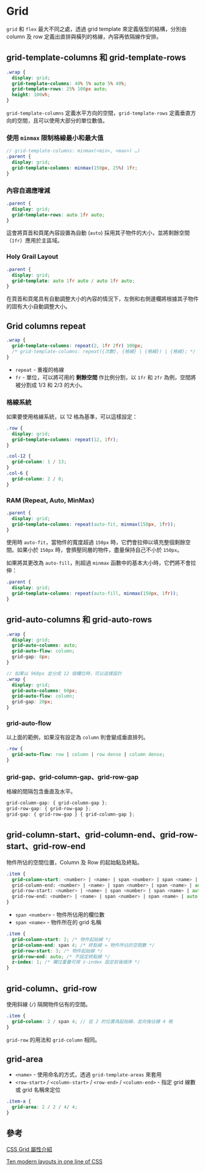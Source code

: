# Grid

`grid` 和 `flex` 最大不同之處，透過 grid template 來定義版型的結構，分別由 column 及 row 定義出直排與橫列的格線，內容再依隔線作安排。

## grid-template-columns 和 grid-template-rows

<TryBox>
  <other-grid-GridTemplate />
</TryBox>

```scss
.wrap {
  display: grid;
  grid-template-columns: 40% 5% auto 5% 40%;
  grid-template-rows: 25% 100px auto;
  height: 100vh;
}
```

`grid-template-columns` 定義水平方向的空間，`grid-template-rows` 定義垂直方向的空間，且可以使用大部分的單位數值。

### 使用 `minmax` 限制格線最小和最大值

<TryBox>
  <other-grid-SidebarSays />
</TryBox>

```scss
// grid-template-columns: minmax(<min>, <max>) …)
.parent {
  display: grid;
  grid-template-columns: minmax(150px, 25%) 1fr;
}
```

### 內容自適應增減

<TryBox>
  <other-grid-PancakeStack />
</TryBox>

```scss
.parent {
  display: grid;
  grid-template-rows: auto 1fr auto;
}
```

這會將頁首和頁尾內容設置為自動 (`auto`) 採用其子物件的大小，並將剩餘空間（`1fr`）應用於主區域。

### Holy Grail Layout

<TryBox>
  <other-grid-HolyGrail />
</TryBox>

```scss
.parent {
  display: grid;
  grid-template: auto 1fr auto / auto 1fr auto;
}
```

在頁首和頁尾具有自動調整大小的內容的情況下，左側和右側邊欄將根據其子物件的固有大小自動調整大小。

## Grid columns repeat

<TryBox>
  <other-grid-GridColumnRepeat />
</TryBox>

```scss
.wrap {
  grid-template-columns: repeat(2, 1fr 2fr) 100px;
  /* grid-template-columns: repeat({次數}, {格線} | {格線}) | {格線}; */
}
```

- `repeat` - 重複的格線
- `fr` - 單位，可以將可用的 **剩餘空間** 作比例分割，以 `1fr` 和 `2fr` 為例，空間將被分割成 1/3 和 2/3 的大小。

### 格線系統

如果要使用格線系統，以 12 格為基準，可以這樣設定：

```scss
.row {
  display: grid;
  grid-template-columns: repeat(12, 1fr);
}

.col-12 {
  grid-column: 1 / 13;
}
.col-6 {
  grid-column: 2 / 8;
}
```

### RAM (Repeat, Auto, MinMax)

<TryBox>
  <other-grid-RepeatAutoFit />
</TryBox>

```scss
.parent {
  display: grid;
  grid-template-columns: repeat(auto-fit, minmax(150px, 1fr));
}
```

使用時 `auto-fit`，當物件的寬度超過 `150px` 時，它們會拉伸以填充整個剩餘空間。如果小於 `150px` 時，會擠壓同層的物件，盡量保持自己不小於 `150px`。

如果將其更改為 `auto-fill`，則超過 `minmax` 函數中的基本大小時，它們將不會拉伸：

<TryBox>
  <other-grid-RepeatAutoFill />
</TryBox>

```scss
.parent {
  display: grid;
  grid-template-columns: repeat(auto-fill, minmax(150px, 1fr));
}
```

## grid-auto-columns 和 grid-auto-rows

<TryBox>
  <other-grid-GridAuto />
</TryBox>

```scss
.wrap {
  display: grid;
  grid-auto-columns: auto;
  grid-auto-flow: column;
  grid-gap: 8px;
}

// 如果以 960px 並分成 12 個欄位時，可以這樣設計
.wrap {
  display: grid;
  grid-auto-columns: 60px;
  grid-auto-flow: column;
  grid-gap: 20px;
}
```

### grid-auto-flow

以上面的範例，如果沒有設定為 `column` 則會變成垂直排列。

```scss
.row {
  grid-auto-flow: row | column | row dense | column dense;
}
```

### grid-gap、grid-column-gap、grid-row-gap

格線的間隔包含垂直及水平。

```scss
grid-column-gap: { grid-column-gap };
grid-row-gap: { grid-row-gap };
grid-gap: { grid-row-gap } { grid-column-gap };
```

## grid-column-start、grid-column-end、grid-row-start、grid-row-end

物件所佔的空間位置，Column 及 Row 的起始點及終點。

```scss
.item {
  grid-column-start: <number> | <name> | span <number> | span <name> | auto
  grid-column-end: <number> | <name> | span <number> | span <name> | auto
  grid-row-start: <number> | <name> | span <number> | span <name> | auto
  grid-row-end: <number> | <name> | span <number> | span <name> | auto
}
```

- `span <number>` - 物件所佔用的欄位數
- `span <name>` - 物件所在的 grid 名稱

```scss
.item {
  grid-column-start: 2; /* 物件起始線 */
  grid-column-end: span 4; /* 終點線 = 物件所佔的空間數 */
  grid-row-start: 3; /* 物件起始線 */
  grid-row-end: auto; /* 不設定終點線 */
  z-index: 1; /* 欄位重疊可用 z-index 設定前後順序 */
}
```

## grid-column、grid-row

使用斜線 (`/`) 隔開物件佔有的空間。

```scss
.item {
  grid-column: 2 / span 4; // 從 2 的位置為起始線，並向後佔據 4 格
}
```

`grid-row` 的用法和 `grid-column` 相同。

## grid-area

- `<name>` - 使用命名的方式，透過 `grid-template-areas` 來套用
- `<row-start>` / `<column-start>` / `<row-end>` / `<column-end>` - 指定 grid 線數或 grid 名稱來定位

```scss
.item-a {
  grid-area: 2 / 2 / 4/ 4;
}
```

## 參考

[CSS Grid 屬性介紹](https://wcc723.github.io/css/2017/03/22/css-grid-layout/)

[Ten modern layouts in one line of CSS](https://web.dev/one-line-layouts/)
